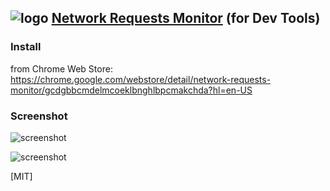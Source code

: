 ## ![logo](https://raw.githubusercontent.com/mooring/chrome-extensions/master/Network%20Requests%20Monitor/img/icon128.png) [Network Requests Monitor](https://chrome.google.com/webstore/detail/network-requests-monitor/gcdgbbcmdelmcoeklbnghlbpcmakchda?hl=en-US) \(for Dev Tools\)  

### Install 
from Chrome Web Store:  
https://chrome.google.com/webstore/detail/network-requests-monitor/gcdgbbcmdelmcoeklbnghlbpcmakchda?hl=en-US

### Screenshot
![screenshot](https://raw.githubusercontent.com/mooring/chrome-extensions/master/Network%20Requests%20Monitor/resources/screenshot.png)

![screenshot](https://raw.githubusercontent.com/mooring/chrome-extensions/master/Network%20Requests%20Monitor/resources/screenshot2.png)

[MIT]
